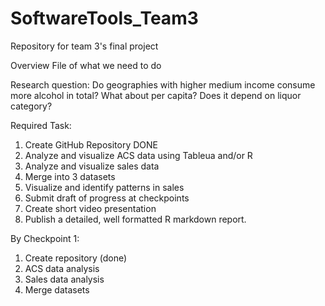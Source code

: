 # SoftwareTools_Team3
Repository for team 3's final project

Overview File of what we need to do

Research question: Do geographies with higher medium income consume more alcohol in total? What about per capita? Does it depend on liquor category?

Required Task:
 1. Create GitHub Repository DONE
 2. Analyze and visualize ACS data using Tableua and/or R 
 3. Analyze and visualize sales data
 4. Merge into 3 datasets
 5. Visualize and identify patterns in sales
 6. Submit draft of progress at checkpoints
 7. Create short video presentation
 8. Publish a detailed, well formatted R markdown report.
 
By Checkpoint 1:
 1. Create repository (done)
 2. ACS data analysis
 3. Sales data analysis
 4. Merge datasets
